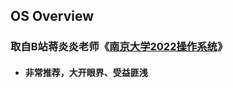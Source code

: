 ## OS Overview

### 取自B站蒋炎炎老师《[南京大学2022操作系统](https://space.bilibili.com/202224425/channel/collectiondetail?sid=192498&ctype=0)》

- #### 非常推荐，大开眼界、受益匪浅

